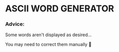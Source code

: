 # ASCII WORD GENERATOR

### Advice:

Some words aren't displayed as desired... 

You may need to correct them manually 🫠